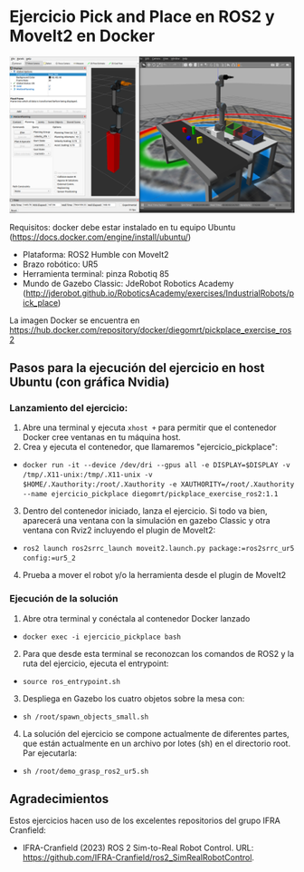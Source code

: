 
# Ejercicio Pick and Place en ROS2 y MoveIt2 en Docker

![Ejercicio pick and place en ROS2](media/pickplace_exercise.png)

Requisitos: docker debe estar instalado en tu equipo Ubuntu (https://docs.docker.com/engine/install/ubuntu/)
- Plataforma: ROS2 Humble con MoveIt2
- Brazo robótico: UR5
- Herramienta terminal: pinza Robotiq 85
- Mundo de Gazebo Classic: JdeRobot Robotics Academy (http://jderobot.github.io/RoboticsAcademy/exercises/IndustrialRobots/pick_place)

La imagen Docker se encuentra en https://hub.docker.com/repository/docker/diegomrt/pickplace_exercise_ros2

## Pasos para la ejecución del ejercicio en host Ubuntu (con gráfica Nvidia)
### Lanzamiento del ejercicio:
1. Abre una terminal y ejecuta `xhost +` para permitir que el contenedor Docker cree ventanas en tu máquina host.
2. Crea y ejecuta el contenedor, que llamaremos "ejercicio_pickplace":
- `docker run -it --device /dev/dri --gpus all -e DISPLAY=$DISPLAY -v /tmp/.X11-unix:/tmp/.X11-unix -v $HOME/.Xauthority:/root/.Xauthority -e XAUTHORITY=/root/.Xauthority --name ejercicio_pickplace diegomrt/pickplace_exercise_ros2:1.1` 
3. Dentro del contenedor iniciado, lanza el ejercicio. Si todo va bien, aparecerá una ventana con la simulación en gazebo Classic y otra ventana con Rviz2 incluyendo el plugin de MoveIt2:
- `ros2 launch ros2srrc_launch moveit2.launch.py package:=ros2srrc_ur5 config:=ur5_2`
4. Prueba a mover el robot y/o la herramienta desde el plugin de MoveIt2
 
### Ejecución de la solución
1. Abre otra terminal y conéctala al contenedor Docker lanzado
- `docker exec -i ejercicio_pickplace bash` 
2. Para que desde esta terminal se reconozcan los comandos de ROS2 y la ruta del ejercicio, ejecuta el entrypoint:
- `source ros_entrypoint.sh`
3. Despliega en Gazebo los cuatro objetos sobre la mesa con:
- `sh /root/spawn_objects_small.sh`
4. La solución del ejercicio se compone actualmente de diferentes partes, que están actualmente en un archivo por lotes (sh) en el directorio root. Par ejecutarla:
- `sh /root/demo_grasp_ros2_ur5.sh`
 
## Agradecimientos
Estos ejercicios hacen uso de los excelentes repositorios del grupo IFRA Cranfield:
- IFRA-Cranfield (2023) ROS 2 Sim-to-Real Robot Control. URL: https://github.com/IFRA-Cranfield/ros2_SimRealRobotControl. 
